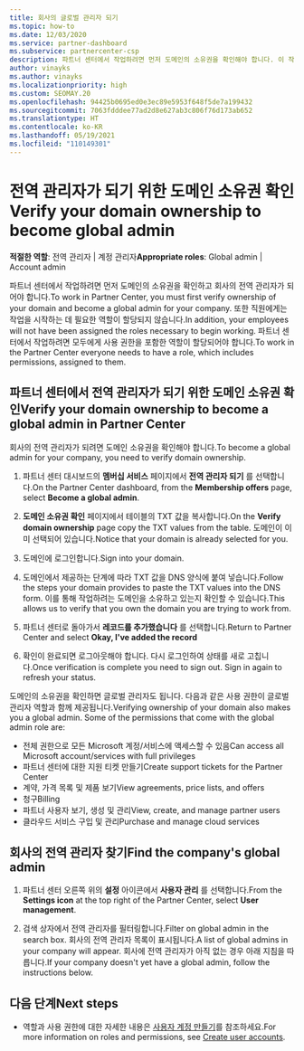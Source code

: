 ```yaml
---
title: 회사의 글로벌 관리자 되기
ms.topic: how-to
ms.date: 12/03/2020
ms.service: partner-dashboard
ms.subservice: partnercenter-csp
description: 파트너 센터에서 작업하려면 먼저 도메인의 소유권을 확인해야 합니다. 이 작업을 수행하는 방법과 사용자를 추가할 수 있는 글로벌 관리자가 되는 방법에 대해 알아봅니다.
author: vinayks
ms.author: vinayks
ms.localizationpriority: high
ms.custom: SEOMAY.20
ms.openlocfilehash: 94425b0695ed0e3ec89e5953f648f5de7a199432
ms.sourcegitcommit: 7063fdddee77ad2d8e627ab3c806f76d173ab652
ms.translationtype: HT
ms.contentlocale: ko-KR
ms.lasthandoff: 05/19/2021
ms.locfileid: "110149301"
---
```

# <a name="verify-your-domain-ownership-to-become-global-admin"></a><span data-ttu-id="91c42-104">전역 관리자가 되기 위한 도메인 소유권 확인</span><span class="sxs-lookup"><span data-stu-id="91c42-104">Verify your domain ownership to become global admin</span></span> 


<span data-ttu-id="91c42-105">**적절한 역할**: 전역 관리자 | 계정 관리자</span><span class="sxs-lookup"><span data-stu-id="91c42-105">**Appropriate roles**: Global admin | Account admin</span></span>

<span data-ttu-id="91c42-106">파트너 센터에서 작업하려면 먼저 도메인의 소유권을 확인하고 회사의 전역 관리자가 되어야 합니다.</span><span class="sxs-lookup"><span data-stu-id="91c42-106">To work in Partner Center, you must first verify ownership of your domain and become a global admin for your company.</span></span> <span data-ttu-id="91c42-107">또한 직원에게는 작업을 시작하는 데 필요한 역할이 할당되지 않습니다.</span><span class="sxs-lookup"><span data-stu-id="91c42-107">In addition, your employees will not have been assigned the roles necessary to begin working.</span></span>  <span data-ttu-id="91c42-108">파트너 센터에서 작업하려면 모두에게 사용 권한을 포함한 역할이 할당되어야 합니다.</span><span class="sxs-lookup"><span data-stu-id="91c42-108">To work in the Partner Center everyone needs to have a role, which includes permissions, assigned to them.</span></span>  

## <a name="verify-your-domain-ownership-to-become-a-global-admin-in-partner-center"></a><span data-ttu-id="91c42-109">파트너 센터에서 전역 관리자가 되기 위한 도메인 소유권 확인</span><span class="sxs-lookup"><span data-stu-id="91c42-109">Verify your domain ownership to become a global admin in Partner Center</span></span>

<span data-ttu-id="91c42-110">회사의 전역 관리자가 되려면 도메인 소유권을 확인해야 합니다.</span><span class="sxs-lookup"><span data-stu-id="91c42-110">To become a global admin for your company, you need to verify domain ownership.</span></span>

1. <span data-ttu-id="91c42-111">파트너 센터 대시보드의 **멤버십 서비스** 페이지에서 **전역 관리자 되기** 를 선택합니다.</span><span class="sxs-lookup"><span data-stu-id="91c42-111">On the Partner Center dashboard, from the **Membership offers** page, select **Become a global admin**.</span></span> 

2. <span data-ttu-id="91c42-112">**도메인 소유권 확인** 페이지에서 테이블의 TXT 값을 복사합니다.</span><span class="sxs-lookup"><span data-stu-id="91c42-112">On the **Verify domain ownership** page copy the TXT values from the table.</span></span> <span data-ttu-id="91c42-113">도메인이 이미 선택되어 있습니다.</span><span class="sxs-lookup"><span data-stu-id="91c42-113">Notice that your domain is already selected for you.</span></span>

3. <span data-ttu-id="91c42-114">도메인에 로그인합니다.</span><span class="sxs-lookup"><span data-stu-id="91c42-114">Sign into your domain.</span></span> 

4. <span data-ttu-id="91c42-115">도메인에서 제공하는 단계에 따라 TXT 값을 DNS 양식에 붙여 넣습니다.</span><span class="sxs-lookup"><span data-stu-id="91c42-115">Follow the steps your domain provides to paste the TXT values into the DNS form.</span></span>  <span data-ttu-id="91c42-116">이를 통해 작업하려는 도메인을 소유하고 있는지 확인할 수 있습니다.</span><span class="sxs-lookup"><span data-stu-id="91c42-116">This allows us to verify that you own the domain you are trying to work from.</span></span>

5. <span data-ttu-id="91c42-117">파트너 센터로 돌아가서 **레코드를 추가했습니다** 를 선택합니다.</span><span class="sxs-lookup"><span data-stu-id="91c42-117">Return to Partner Center and select **Okay, I've added the record**</span></span>

6. <span data-ttu-id="91c42-118">확인이 완료되면 로그아웃해야 합니다. 다시 로그인하여 상태를 새로 고칩니다.</span><span class="sxs-lookup"><span data-stu-id="91c42-118">Once verification is complete you need to sign out. Sign in again to refresh your status.</span></span> 

<span data-ttu-id="91c42-119">도메인의 소유권을 확인하면 글로벌 관리자도 됩니다. 다음과 같은 사용 권한이 글로벌 관리자 역할과 함께 제공됩니다.</span><span class="sxs-lookup"><span data-stu-id="91c42-119">Verifying ownership of your domain also makes you a global admin. Some of the permissions that come with the global admin role are:</span></span>

- <span data-ttu-id="91c42-120">전체 권한으로 모든 Microsoft 계정/서비스에 액세스할 수 있음</span><span class="sxs-lookup"><span data-stu-id="91c42-120">Can access all Microsoft account/services with full privileges</span></span> 
- <span data-ttu-id="91c42-121">파트너 센터에 대한 지원 티켓 만들기</span><span class="sxs-lookup"><span data-stu-id="91c42-121">Create support tickets for the Partner Center</span></span>
- <span data-ttu-id="91c42-122">계약, 가격 목록 및 제품 보기</span><span class="sxs-lookup"><span data-stu-id="91c42-122">View agreements, price lists, and offers</span></span>
- <span data-ttu-id="91c42-123">청구</span><span class="sxs-lookup"><span data-stu-id="91c42-123">Billing</span></span>
- <span data-ttu-id="91c42-124">파트너 사용자 보기, 생성 및 관리</span><span class="sxs-lookup"><span data-stu-id="91c42-124">View, create, and manage partner users</span></span>
- <span data-ttu-id="91c42-125">클라우드 서비스 구입 및 관리</span><span class="sxs-lookup"><span data-stu-id="91c42-125">Purchase and manage cloud services</span></span>

## <a name="find-the-companys-global-admin"></a><span data-ttu-id="91c42-126">회사의 전역 관리자 찾기</span><span class="sxs-lookup"><span data-stu-id="91c42-126">Find the company's global admin</span></span>

1. <span data-ttu-id="91c42-127">파트너 센터 오른쪽 위의 **설정** 아이콘에서 **사용자 관리** 를 선택합니다.</span><span class="sxs-lookup"><span data-stu-id="91c42-127">From the **Settings icon** at the top right of the Partner Center, select **User management**.</span></span>

1. <span data-ttu-id="91c42-128">검색 상자에서 전역 관리자를 필터링합니다.</span><span class="sxs-lookup"><span data-stu-id="91c42-128">Filter on global admin in the search box.</span></span> <span data-ttu-id="91c42-129">회사의 전역 관리자 목록이 표시됩니다.</span><span class="sxs-lookup"><span data-stu-id="91c42-129">A list of global admins in your company will appear.</span></span> <span data-ttu-id="91c42-130">회사에 전역 관리자가 아직 없는 경우 아래 지침을 따릅니다.</span><span class="sxs-lookup"><span data-stu-id="91c42-130">If your company doesn't yet have a global admin, follow the instructions below.</span></span>

## <a name="next-steps"></a><span data-ttu-id="91c42-131">다음 단계</span><span class="sxs-lookup"><span data-stu-id="91c42-131">Next steps</span></span>

- <span data-ttu-id="91c42-132">역할과 사용 권한에 대한 자세한 내용은 [사용자 계정 만들기](create-user-accounts-and-set-permissions.md)를 참조하세요.</span><span class="sxs-lookup"><span data-stu-id="91c42-132">For more information on roles and permissions, see [Create user accounts](create-user-accounts-and-set-permissions.md).</span></span> 